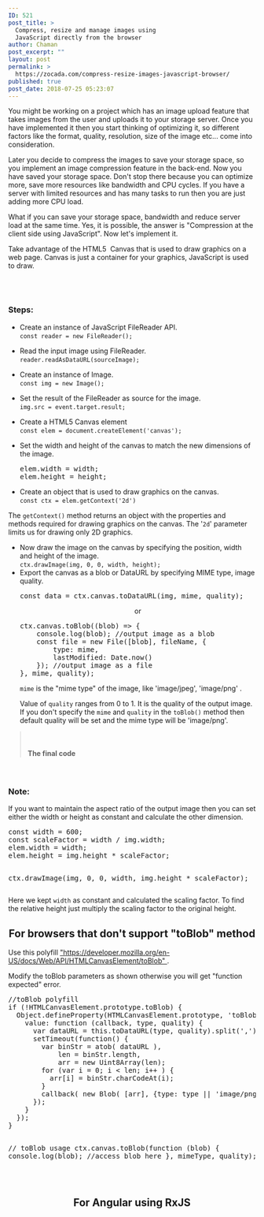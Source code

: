 ```yaml
---
ID: 521
post_title: >
  Compress, resize and manage images using
  JavaScript directly from the browser
author: Chaman
post_excerpt: ""
layout: post
permalink: >
  https://zocada.com/compress-resize-images-javascript-browser/
published: true
post_date: 2018-07-25 05:23:07
---
```

<!-- wp:html -->
<p>You might be working on a project which has an image upload feature that takes images from the user and uploads it to your storage server. Once you have implemented it then you start thinking of optimizing it, so different factors like the format, quality, resolution, size of the image etc... come into consideration.</p>
<p>Later you decide to compress the images to save your storage space, so you implement an image compression feature in the back-end. Now you have saved your storage space. Don't stop there because you can optimize more, save more resources like bandwidth and CPU cycles. If you have a server with limited resources and has many tasks to run then you are just adding more CPU load.</p>
<p>What if you can save your storage space, bandwidth and reduce server load at the same time. Yes, it is possible, the answer is "Compression at the client side using JavaScript". Now let's implement it.</p>
<p>Take advantage of the HTML5  Canvas that is used to draw graphics on a web page. Canvas is just a container for your graphics, JavaScript is used to draw.</p>
<p><script src="//pagead2.googlesyndication.com/pagead/js/adsbygoogle.js" async=""></script> <br /><ins class="adsbygoogle" style="display: block; text-align: center;" data-ad-layout="in-article" data-ad-format="fluid" data-ad-client="ca-pub-7556700931518738" data-ad-slot="2974167105"></ins><br /><script><br />
     (adsbygoogle = window.adsbygoogle || []).push({});<br />
</script></p>
<h3>Steps:</h3>
<ul>
<li>Create an instance of JavaScript FileReader API.<br /><code>const reader = new FileReader();</code></li>
</ul>
<ul>
<li>Read the input image using FileReader.<br /><code>reader.readAsDataURL(sourceImage);</code></li>
</ul>
<ul>
<li>Create an instance of Image.<br /><code>const img = new Image();</code></li>
</ul>
<ul>
<li>Set the result of the FileReader as source for the image.<br /><code>img.src = event.target.result;</code></li>
</ul>
<ul>
<li>Create a HTML5 Canvas element<br /><code>const elem = document.createElement('canvas');</code></li>
</ul>
<ul>
<li>Set the width and height of the canvas to match the new dimensions of the image.
<pre class="EnlighterJSRAW" data-enlighter-language="js" data-enlighter-linenumbers="false">elem.width = width;
elem.height = height;</pre>
</li>
<li>Create an object that is used to draw graphics on the canvas.<br /><code>const ctx = elem.getContext('2d')</code></li>
</ul>
<p>The <code>getContext()</code> method returns an object with the properties and methods required for drawing graphics on the canvas. The '<code>2d</code>' parameter limits us for drawing only 2D graphics.</p>
<ul>
<li>Now draw the image on the canvas by specifying the position, width and height of the image.<br /><code>ctx.drawImage(img, 0, 0, width, height);</code></li>
<li>Export the canvas as a blob or DataURL by specifying MIME type, image quality.
<pre class="EnlighterJSRAW" data-enlighter-language="js">const data = ctx.canvas.toDataURL(img, mime, quality);</pre>
<p style="text-align: center;">or</p>
<pre class="EnlighterJSRAW" data-enlighter-language="js" data-enlighter-linenumbers="false">ctx.canvas.toBlob((blob) =&gt; {
    console.log(blob); //output image as a blob
    const file = new File([blob], fileName, {
        type: mime,
        lastModified: Date.now()
    }); //output image as a file
}, mime, quality);</pre>
<p><code>mime</code> is the "mime type" of the image, like 'image/jpeg', 'image/png' .</p>
<p>Value of <code>quality</code> ranges from 0 to 1. It is the quality of the output image. If you don't specify the <code>mime</code> and <code>quality</code> in the <code>toBlob()</code> method then default quality will be set and the mime type will be 'image/png'.</p>
</li>
</ul>
<blockquote>
<p><ins class="adsbygoogle" style="display: block; text-align: center;" data-ad-layout="in-article" data-ad-format="fluid" data-ad-client="ca-pub-7556700931518738" data-ad-slot="6336781322"></ins><br /><script><br />
     (adsbygoogle = window.adsbygoogle || []).push({});<br />
</script></p>
<h4>The final code</h4>
</blockquote>
<script src="https://gist.github.com/chaman-k/de8566f1f05662fa35f6a56bd728e5b6.js"></script>
<p>&nbsp;</p>
<h3>Note:</h3>
<p>If you want to maintain the aspect ratio of the output image then you can set either the width or height as constant and calculate the other dimension.</p>
<pre class="EnlighterJSRAW" data-enlighter-language="js">const width = 600;
const scaleFactor = width / img.width;
elem.width = width;
elem.height = img.height * scaleFactor;

ctx.drawImage(img, 0, 0, width, img.height * scaleFactor);</pre>
<p>Here we kept <code>width</code> as constant and calculated the scaling factor. To find the relative height just multiply the scaling factor to the original height.</p>
<h2 style="text-align: center;">For browsers that don't support "toBlob" method</h2>
<p>Use this polyfill <a href="https://developer.mozilla.org/en-US/docs/Web/API/HTMLCanvasElement/toBlob">"https://developer.mozilla.org/en-US/docs/Web/API/HTMLCanvasElement/toBlob" </a>.</p>
<p>Modify the toBlob parameters as shown otherwise you will get "function expected" error.</p>
<pre class="EnlighterJSRAW" data-enlighter-language="js">//toBlob polyfill
if (!HTMLCanvasElement.prototype.toBlob) {
  Object.defineProperty(HTMLCanvasElement.prototype, 'toBlob', {
    value: function (callback, type, quality) {
      var dataURL = this.toDataURL(type, quality).split(',')[1];
      setTimeout(function() {
        var binStr = atob( dataURL ),
            len = binStr.length,
            arr = new Uint8Array(len);
        for (var i = 0; i &lt; len; i++ ) {
          arr[i] = binStr.charCodeAt(i);
        }
        callback( new Blob( [arr], {type: type || 'image/png'} ) );
      });
    }
  });
}

// toBlob usage
ctx.canvas.toBlob(function (blob) {
 console.log(blob); //access blob here
 }, mimeType, quality);
</pre>
<p>&nbsp;</p>
<h2 style="text-align: center;">For Angular using RxJS</h2>
<p><script src="https://gist.github.com/chaman-k/f5b1a4a4779e8ffd20995727f0c9a640.js"></script></p>
<p><ins class="adsbygoogle" style="display: block; text-align: center;" data-ad-layout="in-article" data-ad-format="fluid" data-ad-client="ca-pub-7556700931518738" data-ad-slot="5584852720"></ins><br /><script><br />
     (adsbygoogle = window.adsbygoogle || []).push({});<br />
</script></p>
<!-- /wp:html -->